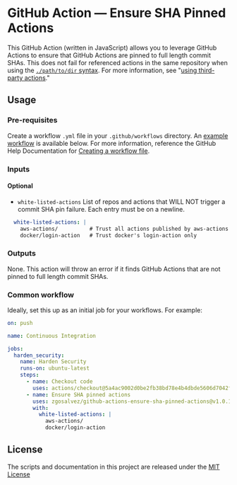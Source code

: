 # GitHub Action — Ensure SHA Pinned Actions

This GitHub Action (written in JavaScript) allows you to leverage GitHub Actions to ensure that GitHub Actions are pinned to full length commit SHAs. This does not fail for referenced actions in the same repository when using the [`./path/to/dir` syntax](https://docs.github.com/actions/learn-github-actions/finding-and-customizing-actions#referencing-an-action-in-the-same-repository-where-a-workflow-file-uses-the-action). For more information, see "[using third-party actions](https://docs.github.com/en/free-pro-team@latest/actions/learn-github-actions/security-hardening-for-github-actions#using-third-party-actions)."

## Usage
### Pre-requisites
Create a workflow `.yml` file in your `.github/workflows` directory. An [example workflow](#common-workflow) is available below. For more information, reference the GitHub Help Documentation for [Creating a workflow file](https://help.github.com/en/articles/configuring-a-workflow#creating-a-workflow-file).

### Inputs
#### Optional
* `white-listed-actions` List of repos and actions that WILL NOT trigger a commit SHA pin failure. Each entry must be on a newline.
```yaml
  white-listed-actions: |
    aws-actions/          # Trust all actions published by aws-actions
    docker/login-action   # Trust docker's login-action only
```

### Outputs
None. This action will throw an error if it finds GitHub Actions that are not pinned to full length commit SHAs.

### Common workflow

Ideally, set this up as an initial job for your workflows. For example:
```yaml
on: push

name: Continuous Integration

jobs:
  harden_security:
    name: Harden Security
    runs-on: ubuntu-latest
    steps:
      - name: Checkout code
        uses: actions/checkout@5a4ac9002d0be2fb38bd78e4b4dbde5606d7042f # v2.3.4
      - name: Ensure SHA pinned actions
        uses: zgosalvez/github-actions-ensure-sha-pinned-actions@v1.0.1 # Replace this
        with:
          white-listed-actions: |
            aws-actions/
            docker/login-action
```

## License
The scripts and documentation in this project are released under the [MIT License](LICENSE)